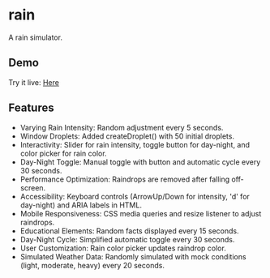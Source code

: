 # rain
A rain simulator.

## Demo
Try it live: [Here](https://edisedis777.github.io/Rain/)

## Features

- Varying Rain Intensity: Random adjustment every 5 seconds.
- Window Droplets: Added createDroplet() with 50 initial droplets.
- Interactivity: Slider for rain intensity, toggle button for day-night, and color picker for rain color.
- Day-Night Toggle: Manual toggle with button and automatic cycle every 30 seconds.
- Performance Optimization: Raindrops are removed after falling off-screen.
- Accessibility: Keyboard controls (ArrowUp/Down for intensity, 'd' for day-night) and ARIA labels in HTML.
- Mobile Responsiveness: CSS media queries and resize listener to adjust raindrops.
- Educational Elements: Random facts displayed every 15 seconds.
- Day-Night Cycle: Simplified automatic toggle every 30 seconds.
- User Customization: Rain color picker updates raindrop color.
- Simulated Weather Data: Randomly simulated with mock conditions (light, moderate, heavy) every 20 seconds.
